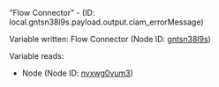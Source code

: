 "Flow Connector" - (ID: local.gntsn38l9s.payload.output.ciam_errorMessage)

Variable written:
Flow Connector (Node ID: [gntsn38l9s](../nodes/gntsn38l9s.md))

Variable reads:
* Node (Node ID: [nvxwg0vum3](../nodes/nvxwg0vum3.md))
